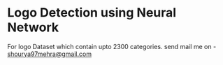 # Logo Detection using Neural Network

For logo Dataset which contain upto 2300 categories. send mail me on - shourya97mehra@gmail.com
